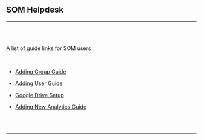 <html>
<body>

<head>
    <meta charset="UTF-8">
    <title>SOM Helpdesk</title>
</head>

<h2 id='pageTop'>SOM Helpdesk</h2>
<hr/>
<br/>
<br/>

<div>
    <p>A list of guide links for SOM users</p>
    <br/>
    <ul>
        <li><p><a href="https://cloudbudgetinc.github.io/Documentation/SOM/AddingGroupGuide">Adding Group Guide</a></p></li>
        <li><p><a href="https://cloudbudgetinc.github.io/Documentation/SOM/AddingUserGuide">Adding User Guide</a></p></li>
        <li><p><a href="https://cloudbudgetinc.github.io/Documentation/GoogleDriveSetup">Google Drive Setup</a></p></li>
        <li><p><a href="https://cloudbudgetinc.github.io/Documentation/SOM/AddDimToBALine">Adding New Analytics Guide</a></p></li>
    </ul>
</div>
<br/>

<br/>
<hr/>


<button onclick="topFunction()" id="myBtn" title="Go to top">Top</button>

<script>
    let mybutton = document.getElementById("myBtn");
    window.onscroll = function () {
        scrollFunction()
    };

    function scrollFunction() {
        mybutton.style.display = document.body.scrollTop > 20 || document.documentElement.scrollTop > 20 ? "block" : "none";
    }

    function topFunction() {
        document.body.scrollTop = 0;
        document.documentElement.scrollTop = 0;
    }
</script>

<style>
    #myBtn {
        display: none;
        position: fixed;
        bottom: 20px;
        right: 30px;
        z-index: 99;
        font-size: 18px;
        border: 1px solid #b5e853;
        outline: none;
        background-color: #171717;
        color: #b5e853;
        cursor: pointer;
        padding: 15px;
        border-radius: 4px;
    }

    #myBtn:hover {
        background-color: #181818;
    }
</style>


</body>
</html>
